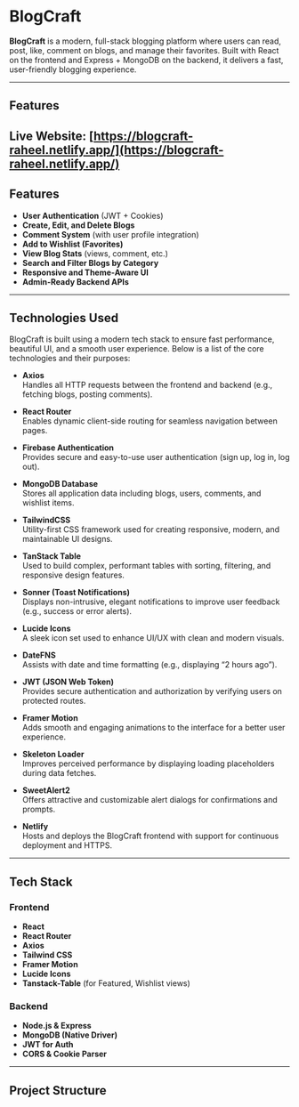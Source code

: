 # BlogCraft

**BlogCraft** is a modern, full-stack blogging platform where users can read, post, like, comment on blogs, and manage their favorites. Built with React on the frontend and Express + MongoDB on the backend, it delivers a fast, user-friendly blogging experience.

---

## Features

**Live Website:** [https://blogcraft-raheel.netlify.app/](https://blogcraft-raheel.netlify.app/)
---

## Features

- **User Authentication** (JWT + Cookies)
- **Create, Edit, and Delete Blogs**
- **Comment System** (with user profile integration)
- **Add to Wishlist (Favorites)**
- **View Blog Stats** (views, comment, etc.)
- **Search and Filter Blogs by Category**
- **Responsive and Theme-Aware UI**
- **Admin-Ready Backend APIs**

---

## Technologies Used

BlogCraft is built using a modern tech stack to ensure fast performance, beautiful UI, and a smooth user experience. Below is a list of the core technologies and their purposes:

- **Axios**  
  Handles all HTTP requests between the frontend and backend (e.g., fetching blogs, posting comments).

- **React Router**  
  Enables dynamic client-side routing for seamless navigation between pages.

- **Firebase Authentication**  
  Provides secure and easy-to-use user authentication (sign up, log in, log out).

- **MongoDB Database**  
  Stores all application data including blogs, users, comments, and wishlist items.

- **TailwindCSS**  
  Utility-first CSS framework used for creating responsive, modern, and maintainable UI designs.

- **TanStack Table**  
  Used to build complex, performant tables with sorting, filtering, and responsive design features.

- **Sonner (Toast Notifications)**  
  Displays non-intrusive, elegant notifications to improve user feedback (e.g., success or error alerts).

- **Lucide Icons**  
  A sleek icon set used to enhance UI/UX with clean and modern visuals.

- **DateFNS**  
  Assists with date and time formatting (e.g., displaying “2 hours ago”).

- **JWT (JSON Web Token)**  
  Provides secure authentication and authorization by verifying users on protected routes.

- **Framer Motion**  
  Adds smooth and engaging animations to the interface for a better user experience.

- **Skeleton Loader**  
  Improves perceived performance by displaying loading placeholders during data fetches.

- **SweetAlert2**  
  Offers attractive and customizable alert dialogs for confirmations and prompts.

- **Netlify**  
  Hosts and deploys the BlogCraft frontend with support for continuous deployment and HTTPS.



---

## Tech Stack

### Frontend
- **React**
- **React Router**
- **Axios**
- **Tailwind CSS**
- **Framer Motion**
- **Lucide Icons**
- **Tanstack-Table** (for Featured, Wishlist views)

### Backend
- **Node.js & Express**
- **MongoDB (Native Driver)**
- **JWT for Auth**
- **CORS & Cookie Parser**

---

## Project Structure

